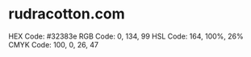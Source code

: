 # rudracotton.com
HEX Code: #32383e
RGB Code: 0, 134, 99
HSL Code: 164, 100%, 26%
CMYK Code: 100, 0, 26, 47